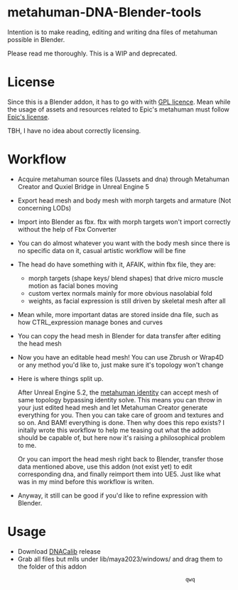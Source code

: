 # metahuman-DNA-Blender-tools
Intention is to make reading, editing and writing dna files of metahuman possible in Blender.

Please read me thoroughly. This is a WIP and deprecated. 

# License
Since this is a Blender addon, it has to go with with [GPL licence](LICENSE). 
Mean while the usage of assets and resources related to Epic's metahuman must follow [Epic's license](https://github.com/EpicGames/MetaHuman-DNA-Calibration/blob/main/LICENSE).

TBH, I have no idea about correctly licensing. 

# Workflow
- Acquire metahuman source files (Uassets and dna) through Metahuman Creator and Quxiel Bridge in Unreal Engine 5
- Export head mesh and body mesh with morph targets and armature (Not concerning LODs)
- Import into Blender as fbx. fbx with morph targets won't import correctly without the help of Fbx Converter
- You can do almost whatever you want with the body mesh since there is no specific data on it, casual artistic workflow will be fine
- The head do have something with it, AFAIK, within fbx file, they are: 
	- morph targets (shape keys/ blend shapes) that drive micro muscle motion as facial bones moving
	- custom vertex normals mainly for more obvious nasolabial fold
	- weights, as facial expression is still driven by skeletal mesh after all
- Mean while, more important datas are stored inside dna file, such as how CTRL_expression manage bones and curves
- You can copy the head mesh in Blender for data transfer after editing the head mesh
- Now you have an editable head mesh! You can use Zbrush or Wrap4D or any method you'd like to, just make sure it's topology won't change
- Here is where things split up.

	After Unreal Engine 5.2, the [metahuman identity](https://dev.epicgames.com/documentation/en-US/metahuman/mesh-to-metahuman-quick-start-in-unreal-engine) can accept mesh of same topology bypassing identity solve.
	This means you can throw in your just edited head mesh and let Metahuman Creator generate everything for you. Then you can take care of groom and textures and so on. 
	And BAM! everything is done. Then why does this repo exists? 
	I initally wrote this workflow to help me teasing out what the addon should be capable of, but here now it's raising a philosophical problem to me. 

	Or you can import the head mesh right back to Blender, transfer those data mentioned above, use this addon (not exist yet) to edit corresponding dna, and finally reimport them into UE5.
	Just like what was in my mind before this workflow is writen.

- Anyway, it still can be good if you'd like to refine expression with Blender.

# Usage
- Download [DNACalib](https://github.com/EpicGames/MetaHuman-DNA-Calibration) release
- Grab all files but mlls under lib/maya2023/windows/ and drag them to the folder of this addon

```
                                                        qwq
```
